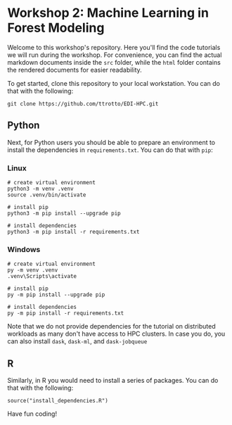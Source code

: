 # Workshop 2: Machine Learning in Forest Modeling
 
Welcome to this workshop's repository. Here you'll find the code tutorials we will run during the workshop. For convenience, you can find the actual markdown documents inside the `src` folder, while the `html` folder contains the rendered documents for easier readability.

To get started, clone this repository to your local workstation. You can do that with the following:

```{shell}
git clone https://github.com/ttrotto/EDI-HPC.git
```

## Python

Next, for Python users you should be able to prepare an environment to install the dependencies in `requirements.txt`. You can do that with `pip`:

### Linux 

```{shell}
# create virtual environment
python3 -m venv .venv
source .venv/bin/activate

# install pip
python3 -m pip install --upgrade pip

# install dependencies
python3 -m pip install -r requirements.txt
```

### Windows

```{shell}
# create virtual environment
py -m venv .venv
.venv\Scripts\activate

# install pip
py -m pip install --upgrade pip

# install dependencies
py -m pip install -r requirements.txt
```

Note that we do not provide dependencies for the tutorial on distributed workloads as many don't have access to HPC clusters. In case you do, you can also install `dask`, `dask-ml`, and `dask-jobqueue` 

## R
Similarly, in R you would need to install a series of packages. You can do that with the following:

```{shell}
source("install_dependencies.R")

```

Have fun coding!
